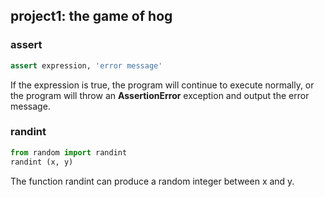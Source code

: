 ## project1: the game of hog

### assert
```python
assert expression, 'error message'
```
If the expression is true, the program will continue to execute normally, or the program will throw an **AssertionError** exception and output the error message. 

### randint
```python
from random import randint
randint (x, y)
```
The function randint can produce a random integer between x and y.
